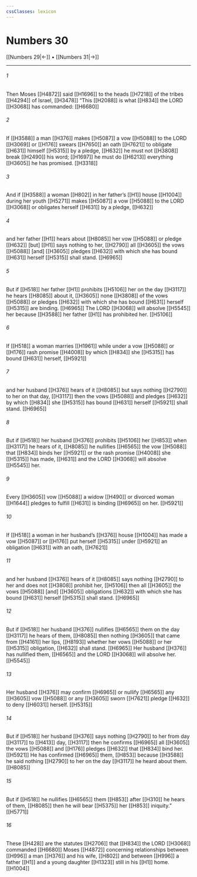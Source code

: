 ```yaml
---
cssClasses: lexicon
---
```


# Numbers 30

[[Numbers 29|←]] • [[Numbers 31|→]]

---

###### 1
Then Moses [[H4872]] said [[H1696]] to the heads [[H7218]] of the tribes [[H4294]] of Israel, [[H3478]] “This [[H2088]] is what [[H834]] the LORD [[H3068]] has commanded: [[H6680]]

###### 2
If [[H3588]] a man [[H376]] makes [[H5087]] a vow [[H5088]] to the LORD [[H3069]] or [[H176]] swears [[H7650]] an oath [[H7621]] to obligate [[H631]] himself [[H5315]] by a pledge, [[H632]] he must not [[H3808]] break [[H2490]] his word; [[H1697]] he must do [[H6213]] everything [[H3605]] he has promised. [[H3318]]

###### 3
And if [[H3588]] a woman [[H802]] in her father’s [[H1]] house [[H1004]] during her youth [[H5271]] makes [[H5087]] a vow [[H5088]] to the LORD [[H3068]] or obligates herself [[H631]] by a pledge, [[H632]]

###### 4
and her father [[H1]] hears about [[H8085]] her vow [[H5088]] or pledge [[H632]] [but] [[H1]] says nothing to her, [[H2790]] all [[H3605]] the vows [[H5088]] [and] [[H3605]] pledges [[H632]] with which she has bound [[H631]] herself [[H5315]] shall stand. [[H6965]]

###### 5
But if [[H518]] her father [[H1]] prohibits [[H5106]] her on the day [[H3117]] he hears [[H8085]] about it, [[H3605]] none [[H3808]] of the vows [[H5088]] or pledges [[H632]] with which she has bound [[H631]] herself [[H5315]] are binding. [[H6965]] The LORD [[H3068]] will absolve [[H5545]] her  because [[H3588]] her father [[H1]] has prohibited her. [[H5106]]

###### 6
If [[H518]] a woman marries [[H1961]] while under a vow [[H5088]] or [[H176]] rash promise [[H4008]] by which [[H834]] she [[H5315]] has bound [[H631]] herself, [[H5921]]

###### 7
and her husband [[H376]] hears of it [[H8085]] but says nothing [[H2790]] to her  on that day, [[H3117]] then the vows [[H5088]] and pledges [[H632]] by which [[H834]] she [[H5315]] has bound [[H631]] herself [[H5921]] shall stand. [[H6965]]

###### 8
But if [[H518]] her husband [[H376]] prohibits [[H5106]] her [[H853]] when [[H3117]] he hears of it, [[H8085]] he nullifies [[H6565]] the vow [[H5088]] that [[H834]] binds her [[H5921]] or the rash promise [[H4008]] she [[H5315]] has made, [[H631]] and the LORD [[H3068]] will absolve [[H5545]] her. 

###### 9
Every [[H3605]] vow [[H5088]] a widow [[H490]] or divorced woman [[H1644]] pledges to fulfill [[H631]] is binding [[H6965]] on her. [[H5921]]

###### 10
If [[H518]] a woman in her husband’s [[H376]] house [[H1004]] has made a vow [[H5087]] or [[H176]] put herself [[H5315]] under [[H5921]] an obligation [[H631]] with an oath, [[H7621]]

###### 11
and her husband [[H376]] hears of it [[H8085]] says nothing [[H2790]] to her  and does not [[H3808]] prohibit her, [[H5106]] then all [[H3605]] the vows [[H5088]] [and] [[H3605]] obligations [[H632]] with which she has bound [[H631]] herself [[H5315]] shall stand. [[H6965]]

###### 12
But if [[H518]] her husband [[H376]] nullifies [[H6565]] them on the day [[H3117]] he hears of them, [[H8085]] then nothing [[H3605]] that came from [[H4161]] her lips, [[H8193]] whether her vows [[H5088]] or her [[H5315]] obligation, [[H632]] shall stand. [[H6965]] Her husband [[H376]] has nullified them, [[H6565]] and the LORD [[H3068]] will absolve her. [[H5545]]

###### 13
Her husband [[H376]] may confirm [[H6965]] or nullify [[H6565]] any [[H3605]] vow [[H5088]] or any [[H3605]] sworn [[H7621]] pledge [[H632]] to deny [[H6031]] herself. [[H5315]]

###### 14
But if [[H518]] her husband [[H376]] says nothing [[H2790]] to her  from day [[H3117]] to [[H413]] day, [[H3117]] then he confirms [[H6965]] all [[H3605]] the vows [[H5088]] and [[H176]] pledges [[H632]] that [[H834]] bind her. [[H5921]] He has confirmed [[H6965]] them, [[H853]] because [[H3588]] he said nothing [[H2790]] to her  on the day [[H3117]] he heard about them. [[H8085]]

###### 15
But if [[H518]] he nullifies [[H6565]] them [[H853]] after [[H310]] he hears of them, [[H8085]] then he will bear [[H5375]] her [[H853]] iniquity.” [[H5771]]

###### 16
These [[H428]] are the statutes [[H2706]] that [[H834]] the LORD [[H3068]] commanded [[H6680]] Moses [[H4872]] concerning relationships between [[H996]] a man [[H376]] and his wife, [[H802]] and between [[H996]] a father [[H1]] and a young daughter [[H1323]] still in his [[H1]] home. [[H1004]]

